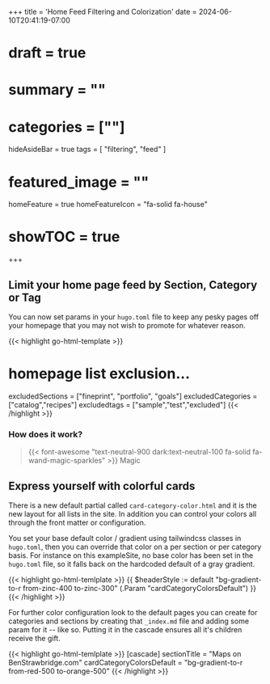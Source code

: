 +++
title = 'Home Feed Filtering and Colorization'
date = 2024-06-10T20:41:19-07:00
# draft = true
# summary = ""
# categories = [""]
hideAsideBar = true
tags = [
  "filtering",
  "feed"
  ]
# featured_image = ""
homeFeature = true
homeFeatureIcon = "fa-solid fa-house"
# showTOC = true
+++

## Limit your home page feed by Section, Category or Tag

You can now set params in your `hugo.toml` file to keep any pesky pages off your homepage that you may not wish to promote for whatever reason.

<!--more-->

{{< highlight go-html-template >}}
  # homepage list exclusion... 
  excludedSections = ["fineprint", "portfolio", "goals"]
  excludedCategories = ["catalog","recipes"]
  excludedtags = ["sample","test","excluded"]
{{< /highlight >}}

### How does it work?

> {{< font-awesome "text-neutral-900 dark:text-neutral-100 fa-solid fa-wand-magic-sparkles" >}} Magic 

## Express yourself with colorful cards

There is a new default partial called `card-category-color.html` and it is the new layout for all lists in the site. In addition you can control your colors all through the front matter or configuration.

You set your base default color / gradient using tailwindcss classes in `hugo.toml`, then you can override that color on a per section or per category basis. For instance on this exampleSite, no base color has been set in the `hugo.toml` file, so it falls back on the hardcoded default of a gray gradient.

{{< highlight go-html-temlplate >}}
{{ $headerStyle := default "bg-gradient-to-r from-zinc-400 to-zinc-300" (.Param "cardCategoryColorsDefault") }}
{{< /highlight >}}

For further color configuration look to the default pages you can create for categories and sections by creating that `_index.md` file and adding some param for it -- like so. Putting it in the cascade ensures all it's children receive the gift.

{{< highlight go-html-temlplate >}}
[cascade]
  sectionTitle = "Maps on BenStrawbridge.com"
  cardCategoryColorsDefault = "bg-gradient-to-r from-red-500 to-orange-500"
{{< /highlight >}}